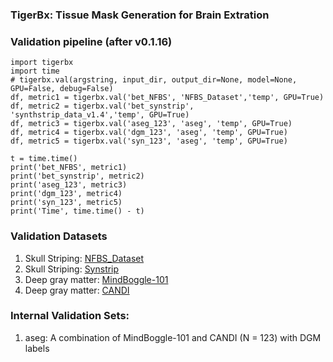 ### TigerBx: Tissue Mask Generation for Brain Extration

### Validation pipeline (after v0.1.16)

    import tigerbx
    import time
    # tigerbx.val(argstring, input_dir, output_dir=None, model=None, GPU=False, debug=False)
    df, metric1 = tigerbx.val('bet_NFBS', 'NFBS_Dataset','temp', GPU=True)
    df, metric2 = tigerbx.val('bet_synstrip', 'synthstrip_data_v1.4','temp', GPU=True)
    df, metric3 = tigerbx.val('aseg_123', 'aseg', 'temp', GPU=True)
    df, metric4 = tigerbx.val('dgm_123', 'aseg', 'temp', GPU=True)
    df, metric5 = tigerbx.val('syn_123', 'aseg', 'temp', GPU=True)

    t = time.time()
    print('bet_NFBS', metric1)
    print('bet_synstrip', metric2)
    print('aseg_123', metric3)
    print('dgm_123', metric4)
    print('syn_123', metric5)
    print('Time', time.time() - t)

### Validation Datasets
1. Skull Striping: [NFBS_Dataset](http://preprocessed-connectomes-project.org/NFB_skullstripped)
2. Skull Striping: [Synstrip](https://surfer.nmr.mgh.harvard.edu/docs/synthstrip)
3. Deep gray matter: [MindBoggle-101](https://mindboggle.info/)
4. Deep gray matter: [CANDI](https://www.nitrc.org/projects/candi_share/)

### Internal Validation Sets:
1. aseg: A combination of MindBoggle-101 and CANDI (N = 123) with DGM labels


